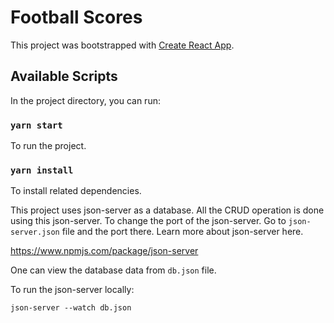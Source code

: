 # Football Scores

This project was bootstrapped with [Create React App](https://github.com/facebook/create-react-app).

## Available Scripts

In the project directory, you can run:

### `yarn start`

To run the project.

### `yarn install`

To install related dependencies.


This project uses json-server as a database. All the CRUD operation is done using this json-server. 
To change the port of the json-server. Go to `json-server.json` file and the port there. Learn more about json-server here.

https://www.npmjs.com/package/json-server

One can view the database data from `db.json` file. 

To run the json-server locally:

`json-server --watch db.json`


